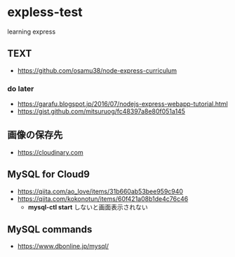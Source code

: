 # expless-test
learning express

## TEXT
- https://github.com/osamu38/node-express-curriculum
 
### do later
- https://garafu.blogspot.jp/2016/07/nodejs-express-webapp-tutorial.html
- https://gist.github.com/mitsuruog/fc48397a8e80f051a145

## 画像の保存先
- https://cloudinary.com


## MySQL for Cloud9
- https://qiita.com/ao_love/items/31b660ab53bee959c940
- https://qiita.com/kokonotun/items/60f421a08b1de4c76c46
    - **mysql-ctl start** しないと画面表示されない

## MySQL commands
- https://www.dbonline.jp/mysql/
